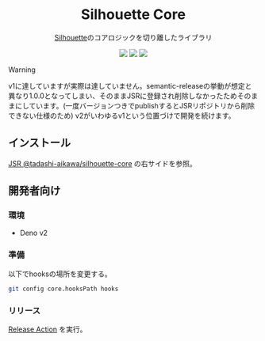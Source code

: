 <div align="center">
    <h1>Silhouette Core</h1>
    <p>
    <div><a href="https://github.com/tadashi-aikawa/silhouette">Silhouette</a>のコアロジックを切り離したライブラリ</div>
    </p>
    <a href="https://github.com/tadashi-aikawa/silhouette-core/releases/latest"><img src="https://img.shields.io/github/release/tadashi-aikawa/silhouette-core.svg" /></a>
    <a href="https://github.com/tadashi-aikawa/silhouette-core/actions"><img src="https://github.com/tadashi-aikawa/silhouette-core/workflows/CI/badge.svg" /></a>
    <img src="https://img.shields.io/github/downloads/tadashi-aikawa/silhouette-core/total" />
</div>

> [!WARNING]
> v1に達していますが実際は達していません。semantic-releaseの挙動が想定と異なり1.0.0となってしまい、そのままJSRに登録され削除しなかったためそのままにしています。(一度バージョンつきでpublishするとJSRリポジトリから削除できない仕様のため)
> v2がいわゆるv1という位置づけで開発を続けます。

## インストール

[JSR @tadashi-aikawa/silhouette-core] の右サイドを参照。

## 開発者向け

### 環境

- Deno v2

### 準備

以下でhooksの場所を変更する。

```bash
git config core.hooksPath hooks
```

### リリース

[Release Action] を実行。

[JSR @tadashi-aikawa/silhouette-core]: https://jsr.io/@tadashi-aikawa/silhouette-core
[Release Action]: https://github.com/tadashi-aikawa/silhouette-core/actions/workflows/release.yaml

